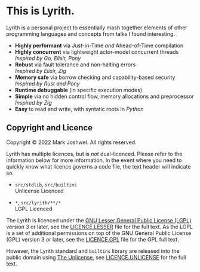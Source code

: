 # This is Lyrith.

Lyrith is a personal project to essentially mash together elements of other programming languages and concepts from talks I found interesting.

- **Highly performant** via Just-in-Time _and_ Ahead-of-Time compilation
- **Highly concurrent** via lightweight actor-model concurrent threads  
  _Inspired by Go, Elixir, Pony_
- **Robust** via fault tolerance and non-halting errors  
  _Inspired by Elixir, Zig_
- **Memory safe** via borrow checking and capability-based security  
  _Inspired by Rust and Pony_
- **Runtime debuggable** (in specific execution modes)
- **Simple** via no hidden control flow, memory allocations and preprocessor  
  _Inspired by Zig_
- **Easy** to read and write, with syntatic roots in _Python_

## Copyright and Licence

Copyright © 2022 Mark Joshwel. All rights reserved.

Lyrith has multiple licences, but is *not* dual-licenced. Please refer to the information below for more information. In the event where you need to quickly know what licence governs a code file, the text header will indicate so.

- `src/stdlib`, `src/builtins`  
  Unlicense Licenced

- `*`, `src/lyrith/**/*`  
  LGPL Licenced

The Lyrith is licenced under the [GNU Lesser General Public License (LGPL)](https://www.gnu.org/licenses/lgpl-3.0.en.html) version 3 or later, see the [LICENCE.LESSER](LICENCE.LESSER) file for the full text. As the LGPL is a set of additional permissions on top of the GNU General Public License (GPL) version 3 or later, see the [LICENCE.GPL](LICENCE.GPL) file for the GPL full text.

However, the Lyrith standard and `builtins` library are released into the public domain using [The Unlicense](https://unlicense.org/), see [LICENCE.UNLICENSE](LICENCE.UNLICENSE) for the full text.
